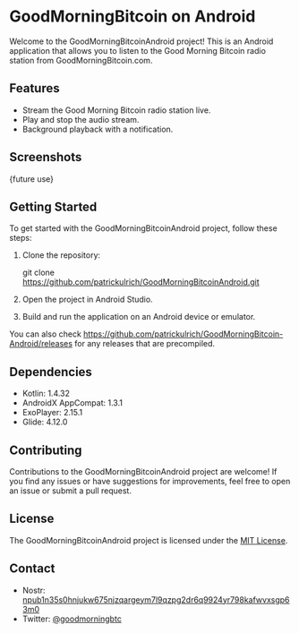 # GoodMorningBitcoin on Android

Welcome to the GoodMorningBitcoinAndroid project! This is an Android application that allows you to listen to the Good Morning Bitcoin radio station from GoodMorningBitcoin.com.

## Features

- Stream the Good Morning Bitcoin radio station live.
- Play and stop the audio stream.
- Background playback with a notification.

## Screenshots

{future use}

## Getting Started

To get started with the GoodMorningBitcoinAndroid project, follow these steps:

1. Clone the repository:

    git clone https://github.com/patrickulrich/GoodMorningBitcoinAndroid.git

2. Open the project in Android Studio.

3. Build and run the application on an Android device or emulator.

You can also check https://github.com/patrickulrich/GoodMorningBitcoin-Android/releases for any releases that are precompiled.

## Dependencies

- Kotlin: 1.4.32
- AndroidX AppCompat: 1.3.1
- ExoPlayer: 2.15.1
- Glide: 4.12.0

## Contributing

Contributions to the GoodMorningBitcoinAndroid project are welcome! If you find any issues or have suggestions for improvements, feel free to open an issue or submit a pull request.

## License

The GoodMorningBitcoinAndroid project is licensed under the [MIT License](https://opensource.org/licenses/MIT).

## Contact

- Nostr: [npub1n35s0hnjukw675njzqargeym7l9qzpg2dr6q9924yr798kafwvxsgp63m0](https://primal.net/profile/npub1n35s0hnjukw675njzqargeym7l9qzpg2dr6q9924yr798kafwvxsgp63m0)
- Twitter: [@goodmorningbtc](https://twitter.com/goodmorningbtc)
